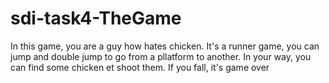 # sdi-task4-TheGame

In this game, you are a guy how hates chicken. It's a runner game, you can jump and double jump to go from a pllatform to another. In your way, you can find some chicken et shoot them. If you fall, it's game over
